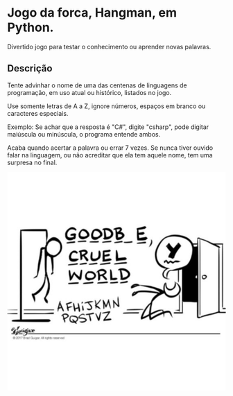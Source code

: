 # Jogo da forca, Hangman, em Python.
Divertido jogo para testar o conhecimento ou aprender novas palavras.

## Descrição
Tente advinhar o nome de uma das centenas de linguagens de programação, em uso atual ou histórico, listados no jogo.

Use somente letras de A a Z, ignore números, espaços em branco ou caracteres especiais.

Exemplo: Se achar que a resposta é "C#", digite "csharp", pode digitar maiúscula ou minúscula, o programa entende ambos.

Acaba quando acertar a palavra ou errar 7 vezes. Se nunca tiver ouvido falar na linguagem, ou não acreditar que ela tem aquele nome, tem uma surpresa no final.


<p align="center">
<img src=https://github.com/marcosmorandi/hangman-python/blob/main/hangman-cartoon.jpg >
</p>